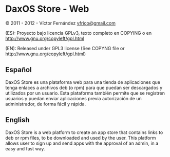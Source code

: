 DaxOS Store - Web
==================

&copy; 2011 - 2012 - Víctor Fernández <vfrico@gmail.com>

(ES): Proyecto bajo licencia GPLv3, texto completo en COPYING o en <http://www.gnu.org/copyleft/gpl.html>

(EN): Released under GPL3 license (See COPYNG file or <http://www.gnu.org/copyleft/gpl.html>)


## Español
DaxOS Store es una plataforma web para una tienda de aplicaciones que tenga enlaces a archivos deb (o rpm) para que puedan ser descargados y utilizados por un usuario. Esta plataforma también permite que se registren usuarios y puedan enviar aplicaciones previa autorización de un administrador, de forma fácil y rápida.

## English
DaxOS Store is a web platform to create an app store that contains links to deb or rpm files, to be downloaded and used by the user. This platform allows user to sign up and send apps with the approval of an admin, in a easy and fast way.
